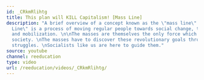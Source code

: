 ```yaml
---
id: _CRkmRlihtg
title: This plan will KILL Capitalism! [Mass Line]
description: "A brief overview of a concept known as the \"mass line\". The \"mass
  Line\" is a process of moving regular people towards social change, through education
  and mobilization. \n\nThe masses are themselves the only force which can revolutionize
  society. \nThe masses have to discover these revolutionary goals through their own
  struggles. \nSocialists like us are here to guide them."
source: youtube
channel: reeducation
type: video
url: /reeducation/videos/_CRkmRlihtg/
---
```

